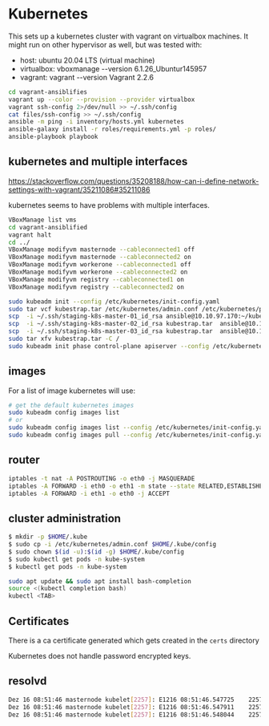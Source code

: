 # Kubernetes

This sets up a kubernetes cluster with vagrant on virtualbox machines.
It might run on other hypervisor as well, but was tested with:

* host: ubuntu 20.04 LTS (virtual machine)
* virtualbox:
    vboxmanage --version
    6.1.26_Ubuntur145957
* vagrant:
    vagrant --version
    Vagrant 2.2.6

```bash
cd vagrant-ansiblifies
vagrant up --color --provision --provider virtualbox
vagrant ssh-config 2>/dev/null >> ~/.ssh/config
cat files/ssh-config >> ~/.ssh/config    
ansible -m ping -i inventory/hosts.yml kubernetes
ansible-galaxy install -r roles/requirements.yml -p roles/
ansible-playbook playbook
```

## kubernetes and multiple interfaces

https://stackoverflow.com/questions/35208188/how-can-i-define-network-settings-with-vagrant/35211086#35211086

kubernetes seems to have problems with multiple interfaces.

```bash
VBoxManage list vms
cd vagrant-ansiblified
vagrant halt
cd ../
VBoxManage modifyvm masternode --cableconnected1 off
VBoxManage modifyvm masternode --cableconnected2 on
VBoxManage modifyvm workerone --cableconnected1 off
VBoxManage modifyvm workerone --cableconnected2 on
VBoxManage modifyvm registry --cableconnected1 on
VBoxManage modifyvm registry --cableconnected2 on
```

```bash
sudo kubeadm init --config /etc/kubernetes/init-config.yaml
sudo tar vcf kubestrap.tar /etc/kubernetes/admin.conf /etc/kubernetes/pki/ca.* /etc/kubernetes/pki/etcd/ca.* /etc/kubernetes/pki/front-proxy-ca.* /etc/kubernetes/pki/sa.*
scp  -i ~/.ssh/staging-k8s-master-01_id_rsa ansible@10.10.97.170:~/kubestrap.tar .
scp  -i ~/.ssh/staging-k8s-master-02_id_rsa kubestrap.tar  ansible@10.10.97.171:~/kubestrap.tar
scp  -i ~/.ssh/staging-k8s-master-03_id_rsa kubestrap.tar  ansible@10.10.97.172:~/kubestrap.tar
sudo tar xfv kubestrap.tar -C /
sudo kubeadm init phase control-plane apiserver --config /etc/kubernetes/init-config.yaml
```

## images

For a list of image kubernetes will use:

```bash
# get the default kubernetes images
sudo kubeadm config images list
# or
sudo kubeadm config images list --config /etc/kubernetes/init-config.yaml
sudo kubeadm config images pull --config /etc/kubernetes/init-config.yaml
```

## router

```bash
iptables -t nat -A POSTROUTING -o eth0 -j MASQUERADE
iptables -A FORWARD -i eth0 -o eth1 -m state --state RELATED,ESTABLISHED -j ACCEPT
iptables -A FORWARD -i eth1 -o eth0 -j ACCEPT
```

## cluster administration

```bash
$ mkdir -p $HOME/.kube
$ sudo cp -i /etc/kubernetes/admin.conf $HOME/.kube/config
$ sudo chown $(id -u):$(id -g) $HOME/.kube/config
$ sudo kubectl get pods -n kube-system
$ kubectl get pods -n kube-system

sudo apt update && sudo apt install bash-completion
source <(kubectl completion bash)
kubectl <TAB>
```

## Certificates

There is a ca certificate generated which gets created in the `certs` directory

Kubernetes does not handle password encrypted keys.

## resolvd

```bash
Dez 16 08:51:46 masternode kubelet[2257]: E1216 08:51:46.547725    2257 kuberuntime_sandbox.go:43] "Failed to generate sandbox config for pod" err="open /run/systemd/resolve/resolv.conf: no such file or directory" pod="kube-system/kube-apiserver-masternode"
Dez 16 08:51:46 masternode kubelet[2257]: E1216 08:51:46.547911    2257 kuberuntime_manager.go:832] "CreatePodSandbox for pod failed" err="open /run/systemd/resolve/resolv.conf: no such file or directory" pod="kube-system/kube-apiserver-masternode"
Dez 16 08:51:46 masternode kubelet[2257]: E1216 08:51:46.548044    2257 pod_workers.go:918] "Error syncing pod, skipping" err="failed to \"CreatePodSandbox\" for \"kube-apiserver-masternode_kube-system(ef62485ff2e1fda9cd0b93e7536f3019)\" with CreatePodSandboxError: \"Failed to generate sandbox config for pod \\\"kube-apiserver-masternode_kube-system(ef62485ff2e1fda9cd0b93e7536f3019)\\\": open /run/systemd/resolve/resolv.conf: no such file or directory\"" pod="kube-system/kube-apiserver-masternode" podUID=ef62485ff2e1fda9cd0b93e7536f3019
```
